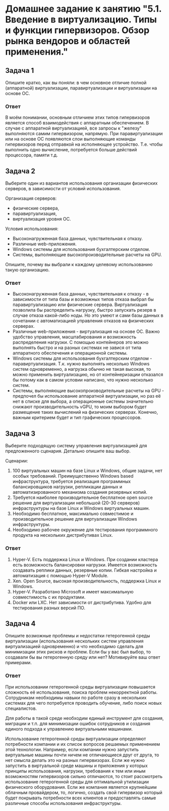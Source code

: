 
# Домашнее задание к занятию "5.1. Введение в виртуализацию. Типы и функции гипервизоров. Обзор рынка вендоров и областей применения."

## Задача 1

Опишите кратко, как вы поняли: в чем основное отличие полной (аппаратной) виртуализации, паравиртуализации и виртуализации на основе ОС.

### Ответ

В моём понимании, основным отличием этих типов гипервизоров является способ взаимодействия с аппаратным обеспечением. В случае с аппаратной виртуализацией, все запросы к "железу" выполняются самим гипервизором, напрямую. При паравиртуализации или на основе ОС появляются слои выполняющие команды гипервизоров перед отправкой на исполняющее устройство. Т.е. чтобы выполнить одно вычисление, потребуется больше действий процессора, памяти т.д.

## Задача 2

Выберите один из вариантов использования организации физических серверов, в зависимости от условий использования.

Организация серверов:

- физические сервера,
- паравиртуализация,
- виртуализация уровня ОС.

Условия использования:

- Высоконагруженная база данных, чувствительная к отказу.
- Различные web-приложения.
- Windows системы для использования бухгалтерским отделом.
- Системы, выполняющие высокопроизводительные расчеты на GPU.

Опишите, почему вы выбрали к каждому целевому использованию такую организацию.

### Ответ

- Высоконагруженная база данных, чувствительная к отказу - в зависимости от типа базы и возможных типов отказа выбрал бы паравиртуализацию или физические сервера. Виртуализация позволила бы распределить нагрузку, быстро запускать резерв в случае отказа какой-либо ноды. Но это умеют и сами базы данных в сочетании с автоматизацией управления отказов на физических серверах.
- Различные web-приложения - виртуализация на основе ОС. Важно удобство управления, масштабирования и возможность распределения нагрузки. С помощью контейнеров это можно выполнять быстро и на разных системах не завися от типа аппаратного обеспечения и операционной системы.
- Windows системы для использования бухгалтерским отделом - паравиртуализация. Т.к. нужно выполнять несколько Windows систем одновременно, а нагрузка обычно не такая высокая, то можно применить виртуализацию, но от контейнеризации отказался бы потому как в самом условии написано, что нужно несколько систем.
- Системы, выполняющие высокопроизводительные расчеты на GPU - предпочел бы использование аппаратной виртуализации, но раз её нет в списке для выбора, а операционные системы значительно снижают производительность vGPU, то моим выбором будет размещение таких вычислений на физических серверах. Конечно, важным критерием будет и тип графических процессоров.

## Задача 3

Выберите подходящую систему управления виртуализацией для предложенного сценария. Детально опишите ваш выбор.

Сценарии:

1. 100 виртуальных машин на базе Linux и Windows, общие задачи, нет особых требований. Преимущественно Windows based инфраструктура, требуется реализация программных балансировщиков нагрузки, репликации данных и автоматизированного механизма создания резервных копий.
2. Требуется наиболее производительное бесплатное open source решение для виртуализации небольшой (20-30 серверов) инфраструктуры на базе Linux и Windows виртуальных машин.
3. Необходимо бесплатное, максимально совместимое и производительное решение для виртуализации Windows инфраструктуры.
4. Необходимо рабочее окружение для тестирования программного продукта на нескольких дистрибутивах Linux.

### Ответ

1. Hyper-V. Есть поддержка Linux и Windows. При создании кластера есть возможность балансировки нагрузки. Имеется возможность создавать реплики данных, резервные копии. Гибкая настройка и автоматизация с помощью Hyper-V Module.
2. Xen. Open Source, высокая производительность, поддержка Linux и Windows.
3. Hyper-V. Разработано Microsoft и имеет максимальную совместимость с их продуктами.
4. Docker или LXC. Нет зависимости от дистрибутива. Удобно для тестирования разных версий ПО.

## Задача 4

Опишите возможные проблемы и недостатки гетерогенной среды виртуализации (использования нескольких систем управления виртуализацией одновременно) и что необходимо сделать для минимизации этих рисков и проблем. Если бы у вас был выбор, то создавали бы вы гетерогенную среду или нет? Мотивируйте ваш ответ примерами.

### Ответ

При использовании гетерогенной среды виртуализации повышается сложность её использования, поиска проблем некорректной работы. Сотрудникам необходимы навыки по работе сразу в нескольких системах для чего потребуется проводить обучение, либо поиск новых специалистов.

Для работы в такой среде необходим единый инструмент для создания, миграции и т.п. для минимизации ошибок сотрудников и создания единого подхода к управлению виртуальными машинами.

Использование гетерогенной среды виртуализации определяют потребности компании и их список вопросов решаемых применением этой технологии.
Например, если компании нужно запустить виртуальные машины почти ничем не отличающиеся друг от друга, то нет смысла делать это на разных гипервизорах.
Если же нужно запустить в виртуальной среде машины и приложения у которых принципы использования, нагрузки, требования к тем или иным возможностям гипервизоров сильно отличаются, то стоит рассмотреть использование гетерогенной среды для оптимальной утилизации физического оборудования.
Если же компания является крупнейшим облачным провайдером, то, логично, создать свой гипервизор который будет покрывать потребности всех клиентов и предоставлять самые различные способы использования инфраструктуры.
